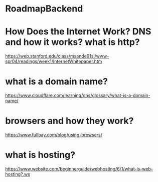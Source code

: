 # RoadmapBackend

# How Does the Internet Work? DNS and how it works? what is http?
  https://web.stanford.edu/class/msande91si/www-spr04/readings/week1/InternetWhitepaper.htm
# what is a domain name?
  https://www.cloudflare.com/learning/dns/glossary/what-is-a-domain-name/
# browsers and how they work?
  https://www.fullbay.com/blog/using-browsers/
# what is hosting?
  https://www.website.com/beginnerguide/webhosting/6/1/what-is-web-hosting?.ws
